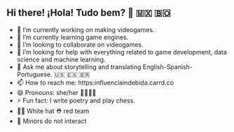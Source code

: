 ## Hi there! ¡Hola! Tudo bem? 👋 🇲🇽 🇧🇴

<!--
Reasons why **KurmiXochitl/KurmiXochitl** is ✨ _special_ ✨ :

- 🔭 I’m currently working on making videogames.
- 🌱 I’m currently learning game engines.
- 👯 I’m looking to collaborate on videogames.
- 🤔 I’m looking for help with everything related to game development, data science and machine learning.
- 💬 Ask me about storytelling and translating English-Spanish-Portuguese. 🇺🇸 🇪🇸 🇧🇷
- 📫 How to reach me: https:influenciaindebida.carrd.co
- 😄 Pronouns: she/her 🏳️‍⚧️🏳️‍🌈
- ⚡ Fun fact: I write poetry and play chess.
--> 
- 🔭 I’m currently working on making videogames.
- 🌱 I’m currently learning game engines.
- 👯 I’m looking to collaborate on videogames.
- 🤔 I’m looking for help with everything related to game development, data science and machine learning.
- 💬 Ask me about storytelling and translating English-Spanish-Portuguese. 🇺🇸 🇪🇸 🇧🇷
- 📫 How to reach me: https:influenciaindebida.carrd.co
- 😄 Pronouns: she/her 🏳️‍⚧️🏳️‍🌈
- ⚡ Fun fact: I write poetry and play chess.
- 🏴‍☠️ White hat ⛑ red team
- 🔞 Minors do not interact
